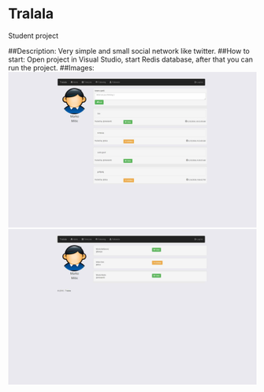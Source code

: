 # Tralala

Student project 

##Description:
Very simple and small social network like twitter.
##How to start:
Open project in Visual Studio, start Redis database, after that you can run the project.
##Images:
![alt tag](https://raw.githubusercontent.com/nikolan92/Tralala/master/Images/social-network1.jpg)
![alt tag](https://raw.githubusercontent.com/nikolan92/Tralala/master/Images/social-network2.jpg)
